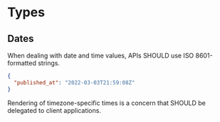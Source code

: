 # Types

## Dates

When dealing with date and time values, APIs SHOULD use ISO 8601-formatted strings.

```json
{
  "published_at": "2022-03-03T21:59:08Z"
}
```

Rendering of timezone-specific times is a concern that SHOULD be delegated to client applications.
